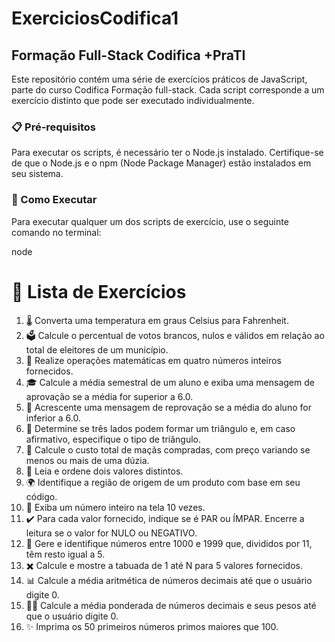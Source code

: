 # ExerciciosCodifica1

## Formação Full-Stack Codifica +PraTI

Este repositório contém uma série de exercícios práticos de JavaScript, parte do curso Codifica Formação full-stack. Cada script corresponde a um exercício distinto que pode ser executado individualmente.

### 📋 Pré-requisitos

Para executar os scripts, é necessário ter o Node.js instalado. 
Certifique-se de que o Node.js e o npm (Node Package Manager) estão instalados em seu sistema.

### 🚀 Como Executar

Para executar qualquer um dos scripts de exercício, use o seguinte comando no terminal:

node <caminho-do-arquivo>

# 📝 Lista de Exercícios
1. 🌡️ Converta uma temperatura em graus Celsius para Fahrenheit.
2. 🗳️ Calcule o percentual de votos brancos, nulos e válidos em relação ao total de eleitores de um município.
3. 🔢 Realize operações matemáticas em quatro números inteiros fornecidos.
4. 🎓 Calcule a média semestral de um aluno e exiba uma mensagem de aprovação se a média for superior a 6.0.
5. 🚫 Acrescente uma mensagem de reprovação se a média do aluno for inferior a 6.0.
6. 🔺 Determine se três lados podem formar um triângulo e, em caso afirmativo, especifique o tipo de triângulo.
7. 🍎 Calcule o custo total de maçãs compradas, com preço variando se menos ou mais de uma dúzia.
8. 🔢 Leia e ordene dois valores distintos.
9. 🌍 Identifique a região de origem de um produto com base em seu código.
10. 🔢 Exiba um número inteiro na tela 10 vezes.
11. ✔️ Para cada valor fornecido, indique se é PAR ou ÍMPAR. Encerre a leitura se o valor for NULO ou NEGATIVO.
12. 🎯 Gere e identifique números entre 1000 e 1999 que, divididos por 11, têm resto igual a 5.
13. ✖️ Calcule e mostre a tabuada de 1 até N para 5 valores fornecidos.
14. 📊 Calcule a média aritmética de números decimais até que o usuário digite 0.
15. 🏋️‍♂️ Calcule a média ponderada de números decimais e seus pesos até que o usuário digite 0.
16. ✨ Imprima os 50 primeiros números primos maiores que 100.